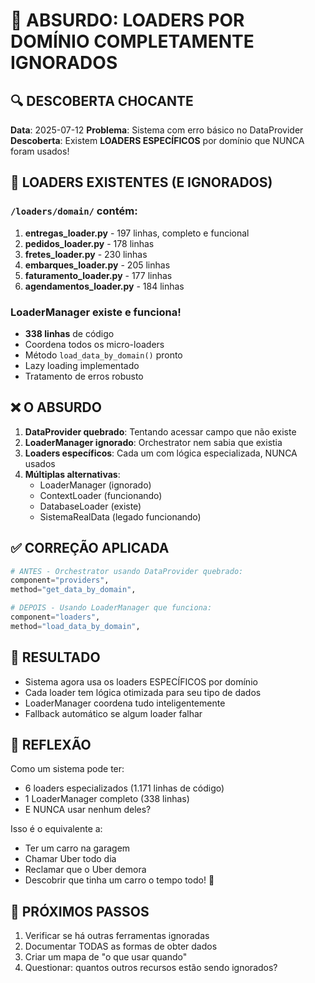 # 🤯 ABSURDO: LOADERS POR DOMÍNIO COMPLETAMENTE IGNORADOS

## 🔍 DESCOBERTA CHOCANTE
**Data**: 2025-07-12
**Problema**: Sistema com erro básico no DataProvider
**Descoberta**: Existem **LOADERS ESPECÍFICOS** por domínio que NUNCA foram usados!

## 📂 LOADERS EXISTENTES (E IGNORADOS)

### `/loaders/domain/` contém:
1. **entregas_loader.py** - 197 linhas, completo e funcional
2. **pedidos_loader.py** - 178 linhas
3. **fretes_loader.py** - 230 linhas
4. **embarques_loader.py** - 205 linhas
5. **faturamento_loader.py** - 177 linhas
6. **agendamentos_loader.py** - 184 linhas

### LoaderManager existe e funciona!
- **338 linhas** de código
- Coordena todos os micro-loaders
- Método `load_data_by_domain()` pronto
- Lazy loading implementado
- Tratamento de erros robusto

## ❌ O ABSURDO
1. **DataProvider quebrado**: Tentando acessar campo que não existe
2. **LoaderManager ignorado**: Orchestrator nem sabia que existia
3. **Loaders específicos**: Cada um com lógica especializada, NUNCA usados
4. **Múltiplas alternativas**: 
   - LoaderManager (ignorado)
   - ContextLoader (funcionando)
   - DatabaseLoader (existe)
   - SistemaRealData (legado funcionando)

## ✅ CORREÇÃO APLICADA
```python
# ANTES - Orchestrator usando DataProvider quebrado:
component="providers",
method="get_data_by_domain",

# DEPOIS - Usando LoaderManager que funciona:
component="loaders",
method="load_data_by_domain",
```

## 🎯 RESULTADO
- Sistema agora usa os loaders ESPECÍFICOS por domínio
- Cada loader tem lógica otimizada para seu tipo de dados
- LoaderManager coordena tudo inteligentemente
- Fallback automático se algum loader falhar

## 📝 REFLEXÃO
Como um sistema pode ter:
- 6 loaders especializados (1.171 linhas de código)
- 1 LoaderManager completo (338 linhas)
- E NUNCA usar nenhum deles?

Isso é o equivalente a:
- Ter um carro na garagem
- Chamar Uber todo dia
- Reclamar que o Uber demora
- Descobrir que tinha um carro o tempo todo! 🚗

## 🔄 PRÓXIMOS PASSOS
1. Verificar se há outras ferramentas ignoradas
2. Documentar TODAS as formas de obter dados
3. Criar um mapa de "o que usar quando"
4. Questionar: quantos outros recursos estão sendo ignorados? 